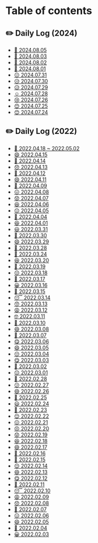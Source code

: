 # Table of contents

## ✏️ Daily Log (2024)

* [🙂 2024.08.05](README.md)
* [🙂 2024.08.03](<README (7).md>)
* [🙂 2024.08.02](<README (2).md>)
* [🙂 2024.08.01](daily-log-2024/2024.08.01.md)
* [😐 2024.07.31](<README (6).md>)
* [😥 2024.07.30](<README (5).md>)
* [😥 2024.07.29](<README (4).md>)
* [☺️ 2024.07.28](<README (2) (1).md>)
* [😢 2024.07.26](<README (3).md>)
* [😊 2024.07.25](<README (2) (1) (1).md>)
* [😊 2024.07.24](<README (1).md>)

## ✏️ Daily Log (2022)

* [🙂 2022.04.18 \~ 2022.05.02](daily-log-2022/2022.04.18-2022.05.02.md)
* [😄 2022.04.15](daily-log-2022/2022.04.15.md)
* [🥱 2022.04.14](daily-log-2022/2022.04.14.md)
* [😞 2022.04.13](daily-log-2022/2022.04.13.md)
* [🙂 2022.04.12](daily-log-2022/2022.04.12.md)
* [😄 2022.04.11](daily-log-2022/2022.04.11.md)
* [🙂 2022.04.09](daily-log-2022/2022.04.09.md)
* [😖 2022.04.08](daily-log-2022/2022.04.08.md)
* [😟 2022.04.07](daily-log-2022/2022.04.07.md)
* [😆 2022.04.06](daily-log-2022/2022.04.06.md)
* [😔 2022.04.05](daily-log-2022/2022.04.05.md)
* [🥱 2022.04.04](daily-log-2022/2022.04.04.md)
* [😆 2022.04.01](daily-log-2022/2022.04.01.md)
* [😃 2022.03.31](daily-log-2022/2022.03.31.md)
* [🙂 2022.03.30](daily-log-2022/2022.03.30.md)
* [😄 2022.03.29](daily-log-2022/2022.03.29.md)
* [🙂 2022.03.28](daily-log-2022/2022.03.28.md)
* [🙂 2022.03.24](daily-log-2022/2022.03.24.md)
* [😆 2022.03.20](daily-log-2022/2022.03.20.md)
* [🙂 2022.03.19](daily-log-2022/2022.03.19.md)
* [😔 2022.03.18](daily-log-2022/2022.03.18.md)
* [🙂 2022.03.17](daily-log-2022/2022.03.17.md)
* [😀 2022.03.16](daily-log-2022/2022.03.16.md)
* [🥱 2022.03.15](daily-log-2022/2022.03.15.md)
* [😴 2022.03.14](daily-log-2022/2022.03.14.md)
* [😙 2022.03.13](daily-log-2022/2022.03.13.md)
* [😩 2022.03.12](daily-log-2022/2022.03.12.md)
* [🤓 2022.03.11](daily-log-2022/2022.03.11.md)
* [🙂 2022.03.10](daily-log-2022/2022.03.10.md)
* [😄 2022.03.08](daily-log-2022/2022.03.08.md)
* [🙂 2022.03.07](daily-log-2022/2022.03.07.md)
* [😋 2022.03.06](daily-log-2022/2022.03.06.md)
* [😄 2022.03.05](daily-log-2022/2022.03.05.md)
* [😔 2022.03.04](daily-log-2022/2022.03.04.md)
* [😋 2022.03.03](daily-log-2022/2022.03.03.md)
* [🥱 2022.03.02](daily-log-2022/2022.03.02.md)
* [😔 2022.03.01](daily-log-2022/2022.03.01.md)
* [🙂 2022.02.28](daily-log-2022/2022.02.28.md)
* [😕 2022.02.27](daily-log-2022/2022.02.27.md)
* [😄 2022.02.26](daily-log-2022/2022.02.26.md)
* [🙂 2022.02.25](daily-log-2022/2022.02.25.md)
* [😃 2022.02.24](daily-log-2022/2022.02.24.md)
* [🥱 2022.02.23](daily-log-2022/2022.02.23.md)
* [😌 2022.02.22](daily-log-2022/2022.02.22.md)
* [😖 2022.02.21](daily-log-2022/2022.02.21.md)
* [😣 2022.02.20](daily-log-2022/2022.02.20.md)
* [😟 2022.02.19](daily-log-2022/2022.02.19.md)
* [😆 2022.02.18](daily-log-2022/2022.02.18.md)
* [😄 2022.02.17](daily-log-2022/2022.02.17.md)
* [🙁 2022.02.16](daily-log-2022/2022.02.16.md)
* [🙂 2022.02.15](daily-log-2022/2022.02.15.md)
* [😌 2022.02.14](daily-log-2022/2022.02.14.md)
* [😄 2022.02.13](daily-log-2022/2022.02.13.md)
* [😋 2022.02.12](daily-log-2022/2022.02.12.md)
* [🥱 2022.02.11](daily-log-2022/2022.02.11.md)
* [😴 2022.02.10](daily-log-2022/2022.02.10.md)
* [😩 2022.02.09](daily-log-2022/2022.02.09.md)
* [😞 2022.02.08](daily-log-2022/2022.02.08.md)
* [🙂 2022.02.07](daily-log-2022/2022.02.07.md)
* [😑 2022.02.06](daily-log-2022/2022.02.06.md)
* [😄 2022.02.05](daily-log-2022/2022.02.05.md)
* [🙂 2022.02.04](daily-log-2022/2022.02.04.md)
* [😀 2022.02.03](daily-log-2022/2022.02.03.md)
